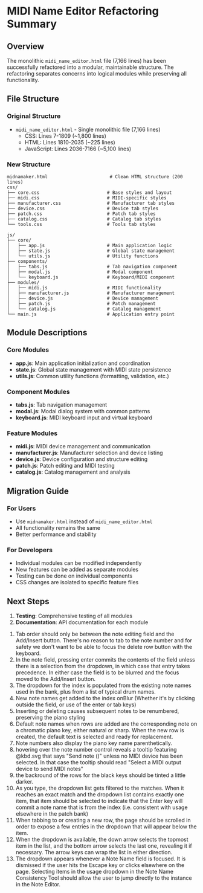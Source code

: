 # MIDI Name Editor Refactoring Summary

## Overview
The monolithic `midi_name_editor.html` file (7,166 lines) has been successfully refactored into a modular, maintainable structure. The refactoring separates concerns into logical modules while preserving all functionality.

## File Structure

### Original Structure
- `midi_name_editor.html` - Single monolithic file (7,166 lines)
  - CSS: Lines 7-1809 (~1,800 lines)
  - HTML: Lines 1810-2035 (~225 lines)
  - JavaScript: Lines 2036-7166 (~5,100 lines)

### New Structure
```
midnamaker.html                       # Clean HTML structure (200 lines)
css/
├── core.css                         # Base styles and layout
├── midi.css                         # MIDI-specific styles
├── manufacturer.css                 # Manufacturer tab styles
├── device.css                       # Device tab styles
├── patch.css                        # Patch tab styles
├── catalog.css                      # Catalog tab styles
└── tools.css                        # Tools tab styles

js/
├── core/
│   ├── app.js                       # Main application logic
│   ├── state.js                     # Global state management
│   └── utils.js                     # Utility functions
├── components/
│   ├── tabs.js                      # Tab navigation component
│   ├── modal.js                     # Modal component
│   └── keyboard.js                  # Keyboard/MIDI component
├── modules/
│   ├── midi.js                      # MIDI functionality
│   ├── manufacturer.js              # Manufacturer management
│   ├── device.js                    # Device management
│   ├── patch.js                     # Patch management
│   └── catalog.js                   # Catalog management
└── main.js                          # Application entry point
```


## Module Descriptions

### Core Modules
- **app.js**: Main application initialization and coordination
- **state.js**: Global state management with MIDI state persistence
- **utils.js**: Common utility functions (formatting, validation, etc.)

### Component Modules
- **tabs.js**: Tab navigation management
- **modal.js**: Modal dialog system with common patterns
- **keyboard.js**: MIDI keyboard input and virtual keyboard

### Feature Modules
- **midi.js**: MIDI device management and communication
- **manufacturer.js**: Manufacturer selection and device listing
- **device.js**: Device configuration and structure editing
- **patch.js**: Patch editing and MIDI testing
- **catalog.js**: Catalog management and analysis

## Migration Guide

### For Users
- Use `midnamaker.html` instead of `midi_name_editor.html`
- All functionality remains the same
- Better performance and stability

### For Developers
- Individual modules can be modified independently
- New features can be added as separate modules
- Testing can be done on individual components
- CSS changes are isolated to specific feature files

## Next Steps

1. **Testing**: Comprehensive testing of all modules
2. **Documentation**: API documentation for each module


1) Tab order should only be between the note editing field and the Add/Insert button.  There's no reason to tab to the note number and for safety we don't want to be able to focus the delete row button with the keyboard.
2) In the note field, pressing enter commits the contents of the field unless there is a selection from the dropdown, in which case that entry takes precedence.  In either case the field is to be blurred and the focus moved to the Add/Insert button.
3) The dropdown for the index is populated from the existing note names used in the bank, plus from a list of typical drum names. 
4) New note names get added to the index onBlur (Whether it's by clicking outside the field, or use of the enter or tab keys)
5) Inserting or deleting causes  subsequent notes to be renumbered, preserving the piano styling
6) Default note names when rows are added are the corresponding note on a chromatic piano key, either natural or sharp.  When the new row is created, the default text is selected and ready for replacement.
7) Note numbers also display the piano key name parenthetically.
8) hovering over the note number control reveals a tooltip featuring @kbd.svg that says "Send note <x> (<piano key name>)" unless no MIDI device has been selected.  In that case the tooltip should read "Select a MIDI output device to send MIDI notes"
9) the backround of the rows for the black keys should be tinted a little darker.
10) As you type, the dropdown list gets filtered to the matches.  When it reaches an exact match and the dropdown list contains exactly one item, that item should be selected to indicate that the Enter key will commit a note name that is from the index (i.e. consistent with usage elsewhere in the patch bank)
11) When tabbing to or creating a new row, the page should be scrolled in order to expose a few entries in the dropdown that will appear below the item.
12) When the dropdown is available, the down arrow selects the topmost item in the list, and the bottom arrow selects the last one, revealing it if necessary.  The arrow keys can wrap the list in either direction.
13) The dropdown appears whenever a Note Name field is focused.  It is dismissed if the user hits the Escape key or clicks elsewhere on the page.
Selecting items in the usage dropdown in the Note Name Consistency Tool  should allow the user to jump directly to the instance in the Note Editor.
